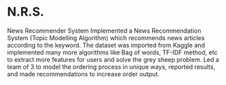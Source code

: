 # N.R.S.
News Recommender System 
Implemented a News Recommendation System (Topic Modelling
Algorithm) which recommends news articles according to the keyword.
The dataset was imported from Kaggle and implemented many more
algorithms like Bag of words, TF-IDF method, etc to extract more features
for users and solve the grey sheep problem.
Led a team of 3 to model the ordering process in unique ways, reported
results, and made recommendations to increase order output.
